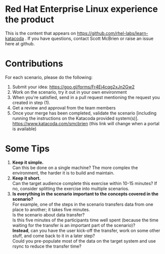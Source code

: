 # Red Hat Enterprise Linux experience the product
This is the content that appears on https://github.com/rhel-labs/learn-katacoda .  If you have questions, contact Scott McBrien or raise an issue here at github.

# Contributions
For each scenario, please do the following:
1. Submit your idea: https://goo.gl/forms/Fr4Ej4cqg2xJn2Gw2
2. Work on the scenario, try it out in your own environment
3. When you're satisfied, send in a pull request mentioning the request you created in step (1).
4. Get a review and approval from the team members
5. Once your merge has been completed, validate the scenario [including running the instructions on the Katacoda provided system(s)].  https://www.katacoda.com/smcbrien (this link will change when a portal is available)

# Some Tips
1. **Keep it simple.**    
Can this be done on a single machine? The more complex the environment, the harder it is to build and maintain.
2. **Keep it short.**    
Can the target audience complete this exercise within 10-15 minutes? If no, consider splitting the exercise into multiple scenarios.
3. **Is everything in the scenario important to the concepts covered in the scenario?**   
For example, one of the steps in the scenario transfers data from one place to another; it takes five minutes.    
Is the scenario about data transfer?   
Is this five minutes of the participants time well spent (because the time waiting for the transfer is an important part of the scenario)?    
**Instead**, can you have the user kick-off the transfer, work on some other stuff, and come back to it in a later step?    
Could you pre-populate most of the data on the target system and use rsync to reduce the transfer time?
